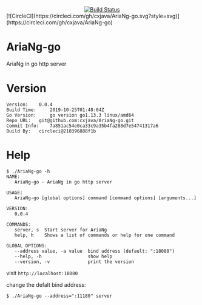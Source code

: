 <div align="center">
  <a href="https://travis-ci.org/cxjava/AriaNg-go">
    <img src="https://travis-ci.org/cxjava/AriaNg-go.svg?branch=master" alt="Build Status">
  </a>
</div>
[![CircleCI](https://circleci.com/gh/cxjava/AriaNg-go.svg?style=svg)](https://circleci.com/gh/cxjava/AriaNg-go)

# AriaNg-go
AriaNg in go http server

# Version 
```
Version: 	0.0.4
Build Time: 	2019-10-25T01:48:04Z
Go Version: 	go version go1.13.3 linux/amd64
Repo URL: 	git@github.com:cxjava/AriaNg-go.git
Commit Info: 	7a851ac54e0ca33c9a35b4fa288d7e54741317a6
Build By: 	circleci@210396888f1b
```


# Help

```
$ ./AriaNg-go -h
NAME:
   AriaNg-go - AriaNg in go http server

USAGE:
   AriaNg-go [global options] command [command options] [arguments...]

VERSION:
   0.0.4

COMMANDS:
   server, s  Start server for AriaNg
   help, h    Shows a list of commands or help for one command

GLOBAL OPTIONS:
   --address value, -a value  bind address (default: ":18080")
   --help, -h                 show help
   --version, -v              print the version

```

visit `http://localhost:18080`

change the defalt bind address:
```
$ ./AriaNg-go --address=":11180" server 
```
